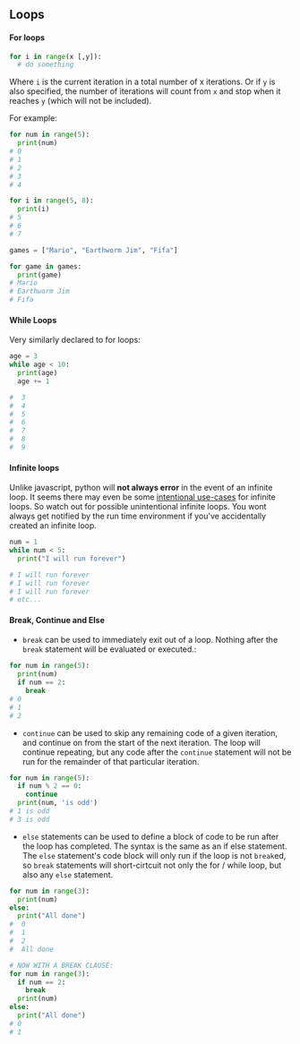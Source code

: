 ## Loops

#### For loops
```python
for i in range(x [,y]):
  # do something
```
Where `i` is the current iteration in a total number of x iterations. Or if `y` is also specified, the number of iterations will count from `x` and stop when it reaches `y` (which will not be included).

For example:

```python
for num in range(5):
  print(num)
# 0
# 1
# 2
# 3
# 4

for i in range(5, 8):
  print(i)
# 5
# 6
# 7

games = ["Mario", "Earthworm Jim", "Fifa"]

for game in games:
  print(game)
# Mario
# Earthworm Jim
# Fifa
```

#### While Loops
Very similarly declared to for loops:
```python
age = 3
while age < 10:
  print(age)
  age += 1

#  3
#  4
#  5
#  6
#  7
#  8
#  9
```

#### Infinite loops
Unlike javascript, python will **not always error** in the event of an infinite loop. It seems there may even be some [intentional use-cases](https://www.educba.com/python-infinite-loop/) for infinite loops. So watch out for possible unintentional infinite loops. You wont always get notified by the run time environment if you've accidentally created an infinite loop.

```python
num = 1
while num < 5:
  print("I will run forever")

# I will run forever
# I will run forever
# I will run forever
# etc...
```

#### Break, Continue and Else
- `break` can be used to immediately exit out of a loop. Nothing after the `break` statement will be evaluated or executed.:
```python
for num in range(5):
  print(num)
  if num == 2:
    break
# 0
# 1
# 2
```

- `continue` can be used to skip any remaining code of a given iteration, and continue on from the start of the next iteration. The loop will continue repeating, but any code after the `continue` statement will not be run for the remainder of that particular iteration.

```python
for num in range(5):
  if num % 2 == 0:
    continue
  print(num, 'is odd')
# 1 is odd
# 3 is odd
```

- `else` statements can be used to define a block of code to be run after the loop has completed. The syntax is the same as an if else statement. The `else` statement's code block will only run if the loop is not `break`ed, so `break` statements will short-cirtcuit not only the for / while loop, but also any `else` statement.

```python
for num in range(3):
  print(num)
else:
  print("All done")
#  0
#  1
#  2
#  All done

# NOW WITH A BREAK CLAUSE:
for num in range(3):
  if num == 2:
    break
  print(num)
else:
  print("All done")
# 0
# 1
```
